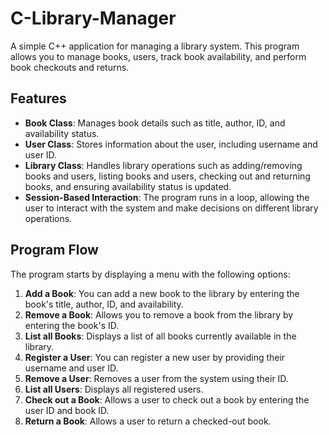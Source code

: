 # C-Library-Manager

A simple C++ application for managing a library system. This program allows you to manage books, users, track book availability, and perform book checkouts and returns.

## Features

- **Book Class**: Manages book details such as title, author, ID, and availability status.
- **User Class**: Stores information about the user, including username and user ID.
- **Library Class**: Handles library operations such as adding/removing books and users, listing books and users, checking out and returning books, and ensuring availability status is updated.
- **Session-Based Interaction**: The program runs in a loop, allowing the user to interact with the system and make decisions on different library operations.

## Program Flow

The program starts by displaying a menu with the following options:

1. **Add a Book**: You can add a new book to the library by entering the book's title, author, ID, and availability.
2. **Remove a Book**: Allows you to remove a book from the library by entering the book's ID.
3. **List all Books**: Displays a list of all books currently available in the library.
4. **Register a User**: You can register a new user by providing their username and user ID.
5. **Remove a User**: Removes a user from the system using their ID.
6. **List all Users**: Displays all registered users.
7. **Check out a Book**: Allows a user to check out a book by entering the user ID and book ID.
8. **Return a Book**: Allows a user to return a checked-out book.
